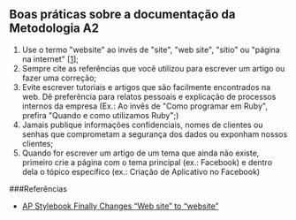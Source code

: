 ## Boas práticas sobre a documentação da Metodologia A2

1. Use o termo "website" ao invés de "site", "web site", "sítio" ou "página na internet" [[1](#ref01)];
1. Sempre cite as referências que você utilizou para escrever um artigo ou fazer uma correção;
1. Evite escrever tutoriais e artigos que são facilmente encontrados na web. Dê preferência para relatos pessoais e explicação de processos internos da empresa (Ex.: Ao invês de "Como programar em Ruby", prefira "Quando e como utilizamos Ruby";)
1. Jamais publique informações confidenciais, nomes de clientes ou senhas que comprometam a segurança dos dados ou exponham nossos clientes;
1. Quando for escrever um artigo de um tema que ainda não existe, primeiro crie a página com o tema principal (ex.: Facebook) e dentro dela o tópico específico (ex.: Criação de Aplicativo no Facebook) 

###Referências

* <a id="ref01"></a>[AP Stylebook Finally Changes “Web site” to “website”](http://mashable.com/2010/04/16/ap-stylebook-website/)
